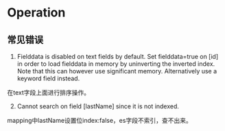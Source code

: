 # Operation

## 常见错误

1. Fielddata is disabled on text fields by default. Set fielddata=true on [id] in order to load fielddata 
in memory by uninverting the inverted index. Note that this can however use significant memory. 
Alternatively use a keyword field instead.

在text字段上面进行排序操作。

2. Cannot search on field [lastName] since it is not indexed.

mapping中lastName设置位index:false，es字段不索引，查不出来。